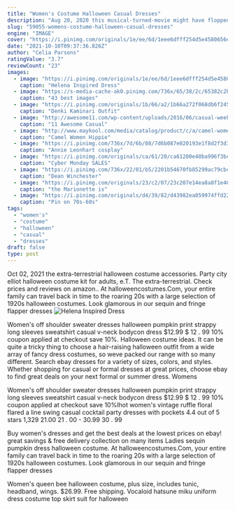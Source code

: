 ```yaml
---
title: "Women's Costume Halloween Casual Dresses"
description: "Aug 20, 2020 this musical-turned-movie might have flopped at the box office, but it'll make for a cute couple's costume idea. Halloween costumes"
slug: "59055-womens-costume-halloween-casual-dresses"
engine: "IMAGE"
cover: "https://i.pinimg.com/originals/1e/ee/6d/1eee6dfff254d5e4580656e9aeb03416.jpg"
date: "2021-10-10T09:37:36.826Z"
author: "Celia Parsons"
ratingValue: "3.7"
reviewCount: "23"
images:
  - image: "https://i.pinimg.com/originals/1e/ee/6d/1eee6dfff254d5e4580656e9aeb03416.jpg"
    caption: "Helena Inspired Dress"
  - image: "https://s-media-cache-ak0.pinimg.com/736x/65/38/2c/65382c2bd09037a47857b8adc1552578--70s-costume-costume-dress.jpg"
    caption: "43 best images"
  - image: "https://i.pinimg.com/originals/1b/66/a2/1b66a272f068db6f245d8d7541bba47f.jpg"
    caption: "Denki Kaminari Outfit"
  - image: "http://awesome11.com/wp-content/uploads/2016/06/casual-weekend-outfit-for-women.jpg"
    caption: "11 Awesome Casual"
  - image: "http://www.maykool.com/media/catalog/product/c/a/camel-women-hippie-halloween-costume-037883.jpg"
    caption: "Camel Women Hippie"
  - image: "https://i.pinimg.com/736x/7d/6b/08/7d6b087e020193e1f8d2f3d3a63fea42.jpg"
    caption: "Annie Leonhart cosplay"
  - image: "https://i.pinimg.com/originals/ca/61/20/ca61200e40ba996f3bc30b8b42af75b2.jpg"
    caption: "Cyber Monday SALES"
  - image: "https://i.pinimg.com/736x/22/01/b5/2201b54670fb85299ac79cbc1d93b14b--dean-winchester-outfit-supernatural-outfits.jpg"
    caption: "Dean Winchester"
  - image: "https://i.pinimg.com/originals/23/c2/07/23c207e14ea8a8f1e46f8f20c8a9623f.jpg"
    caption: "the Marionette is"
  - image: "https://i.pinimg.com/originals/d4/39/82/d43982ea059974ffd22639006e5fc787.jpg"
    caption: "Pin on 70s-60s"
tags:
  - "women's"
  - "costume"
  - "halloween"
  - "casual"
  - "dresses"
draft: false
type: post
---
```


Oct 02, 2021 the extra-terrestrial halloween costume accessories. Party city elliot halloween costume kit for adults, e.T. The extra-terrestrial. Check prices and reviews on amazon.. At halloweencostumes.Com, your entire family can travel back in time to the roaring 20s with a large selection of 1920s halloween costumes. Look glamorous in our sequin and fringe flapper dresses
![Helena Inspired Dress](https://i.pinimg.com/originals/1e/ee/6d/1eee6dfff254d5e4580656e9aeb03416.jpg "Helena Inspired Dress")

Women&#39;s off shoulder sweater dresses halloween pumpkin print strappy long sleeves sweatshirt casual v-neck bodycon dress $12.99 $ 12 . 99 10% coupon applied at checkout save 10%. Halloween costume ideas. It can be quite a tricky thing to choose a hair-raising halloween outfit from a wide array of fancy dress costumes, so weve packed our range with so many different. Search ebay dresses for a variety of sizes, colors, and styles. Whether shopping for casual or formal dresses at great prices, choose ebay to find great deals on your next formal or summer dress. Womens
<!--inArticleAds-->

<!--galleryOne-->

Women's off shoulder sweater dresses halloween pumpkin print strappy long sleeves sweatshirt casual v-neck bodycon dress $12.99 $ 12 . 99 10% coupon applied at checkout save 10%Ihot women's vintage ruffle floral flared a line swing casual cocktail party dresses with pockets 4.4 out of 5 stars 1,329 21.00  21 . 00 - 30.99  30 . 99
<!--inArticleAds-->

<!--galleryTwo-->

Buy women's dresses and get the best deals at the lowest prices on ebay! great savings & free delivery  collection on many items  Ladies sequin pumpkin dress halloween costume. At halloweencostumes.Com, your entire family can travel back in time to the roaring 20s with a large selection of 1920s halloween costumes. Look glamorous in our sequin and fringe flapper dresses
<!--galleryThree-->

Women's queen bee halloween costume, plus size, includes tunic, headband, wings. $26.99. Free shipping. Vocaloid hatsune miku uniform dress costume top skirt suit for halloween